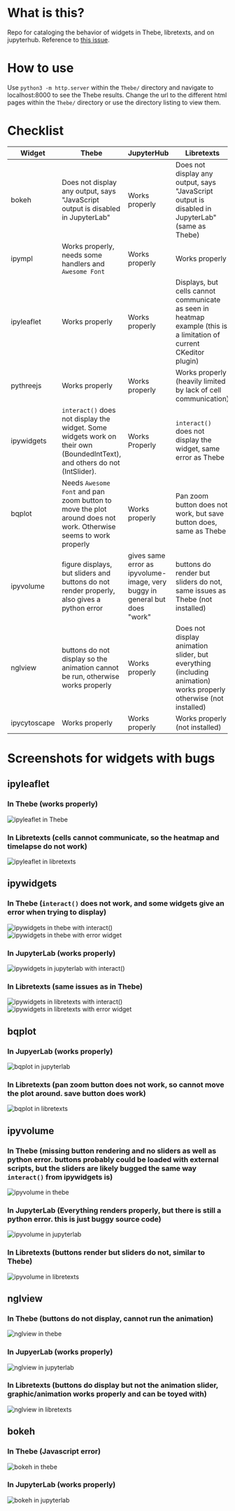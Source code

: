 # What is this?

Repo for cataloging the behavior of widgets in Thebe, libretexts, and on jupyterhub. Reference to [this issue](https://github.com/LibreTexts/metalc/issues/136#issue-575899944).

# How to use

Use `python3 -m http.server` within the `Thebe/` directory and navigate to localhost:8000 to see the Thebe results. Change the url to the different html pages within the `Thebe/` directory or use the directory listing to view them.

# Checklist

|Widget|Thebe|JupyterHub|Libretexts|
|-|-|-|-|
|bokeh|Does not display any output, says "JavaScript output is disabled in JupyterLab"|Works properly|Does not display any output, says "JavaScript output is disabled in JupyterLab" (same as Thebe)| 
|ipympl|Works properly, needs some handlers and `Awesome Font`|Works properly|Works properly|
|ipyleaflet|Works properly|Works properly|Displays, but cells cannot communicate as seen in heatmap example (this is a limitation of current CKeditor plugin)|
|pythreejs|Works properly|Works properly|Works properly (heavily limited by lack of cell communication)|
|ipywidgets|`interact()` does not display the widget. Some widgets work on their own (BoundedIntText), and others do not (IntSlider).|Works Properly|`interact()` does not display the widget, same error as Thebe|
|bqplot|Needs `Awesome Font` and pan zoom button to move the plot around does not work. Otherwise seems to work properly|Works properly|Pan zoom button does not work, but save button does, same as Thebe|
|ipyvolume|figure displays, but sliders and buttons do not render properly, also gives a python error|gives same error as ipyvolume-image, very buggy in general but does "work"|buttons do render but sliders do not, same issues as Thebe (not installed)|
|nglview|buttons do not display so the animation cannot be run, otherwise works properly|Works properly|Does not display animation slider, but everything (including animation) works properly otherwise (not installed)|
|ipycytoscape|Works properly|Works properly|Works properly (not installed)|

# Screenshots for widgets with bugs

## ipyleaflet

### In Thebe (works properly)
![ipyleaflet in Thebe](/screenshots/ipyleaflet-thebe.png)
### In Libretexts (cells cannot communicate, so the heatmap and timelapse do not work)
![ipyleaflet in libretexts](/screenshots/ipyleaflet-libre.png)

## ipywidgets

### In Thebe (`interact()` does not work, and some widgets give an error when trying to display)
![ipywidgets in thebe with interact()](/screenshots/ipywidgets-thebe-interact.png)
![ipywidgets in thebe with error widget](/screenshots/ipywidgets-thebe-error.png)
### In JupyterLab (works properly)
![ipywidgets in jupyterlab with interact()](/screenshots/ipywidgets-jup-interact.png)
### In Libretexts (same issues as in Thebe)
![ipywidgets in libretexts with interact()](/screenshots/ipywidgets-libre-interact.png)
![ipywidgets in libretexts with error widget](/screenshots/ipywidgets-libre-error.png)

## bqplot

### In JupyerLab (works properly)
![bqplot in jupyterlab](/screenshots/bqplot-jup.png)
### In Libretexts (pan zoom button does not work, so cannot move the plot around. save button does work)
![bqplot in libretexts](/screenshots/bqplot-libre.png)

## ipyvolume

### In Thebe (missing button rendering and no sliders as well as python error. buttons probably could be loaded with external scripts, but the sliders are likely bugged the same way `interact()` from ipywidgets is)
![ipyvolume in thebe](/screenshots/ipyvolume-thebe.png)
### In JupyterLab (Everything renders properly, but there is still a python error. this is just buggy source code)
![ipyvolume in jupyterlab](/screenshots/ipyvolume-jup.png)
### In Libretexts (buttons render but sliders do not, similar to Thebe)
![ipyvolume in libretexts](/screenshots/ipyvolume-libre.png)

## nglview

### In Thebe (buttons do not display, cannot run the animation)
![nglview in thebe](/screenshots/nglview-thebe.png)
### In JupyerLab (works properly)
![nglview in jupyterlab](/screenshots/nglview-jup.png)
### In Libretexts (buttons do display but not the animation slider, graphic/animation works properly and can be toyed with)
![nglview in libretexts](/screenshots/nglview-libre.png)


## bokeh

### In Thebe (Javascript error)
![bokeh in thebe](/screenshots/bokeh-thebe-error.png)

### In JupyterLab (works properly)
![bokeh in jupyterlab](/screenshots/bokeh-jup.png)

